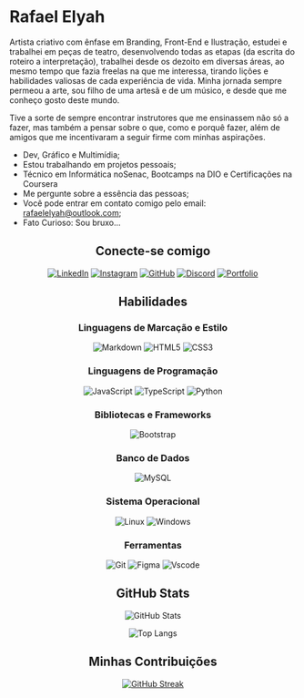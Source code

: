

# Rafael Elyah

Artista criativo com ênfase em Branding, Front-End e Ilustração, estudei e trabalhei em peças de teatro, desenvolvendo todas as etapas (da escrita do roteiro a interpretação), trabalhei desde os dezoito em diversas áreas, ao mesmo tempo que fazia freelas na que me interessa, tirando lições e habilidades valiosas de cada experiência de vida. Minha jornada sempre permeou a arte, sou filho de uma artesã e de um músico, e desde que me conheço gosto deste mundo.

Tive a sorte de sempre encontrar instrutores que me ensinassem não só a fazer, mas também a pensar sobre o que, como e porquê fazer, além de amigos que me incentivaram a seguir firme com minhas aspirações.

-  Dev, Gráfico e Multimídia;
-  Estou trabalhando em projetos pessoais;
-  Técnico em Informática noSenac, Bootcamps na DIO e Certificações na Coursera
-  Me pergunte sobre a essência das pessoas;
-  Você pode entrar em contato comigo pelo email: rafaelelyah@outlook.com;
-  Fato Curioso: Sou bruxo...


<center>

## Conecte-se comigo
[![LinkedIn](https://img.shields.io/badge/LinkedIn-0077B5?style=for-the-badge&logo=linkedin&logoColor=white)](https://www.linkedin.com/in/rafaelelyah/)
[![Instagram](https://img.shields.io/badge/-Instagram-%23E4405F?style=for-the-badge&logo=instagram&logoColor=white)](https://www.instagram.com/rafaelelyah/)
[![GitHub](https://img.shields.io/badge/GitHub-100000?style=for-the-badge&logo=github&logoColor=white)](https://github.com/rafaelelyah)
[![Discord](https://img.shields.io/badge/Discord-7289DA?style=for-the-badge&logo=discord&logoColor=white)](https://discord.com/channels/@rafaelelyah/)
[![Portfolio](https://img.shields.io/badge/Portfolio-FF5722?style=for-the-badge&logo=todoist&logoColor=white)](https://rafaelelyah.github.io)
## Habilidades

### Linguagens de Marcação e Estilo
![Markdown](https://img.shields.io/badge/Markdown-000?style=for-the-badge&logo=markdown)
![HTML5](https://img.shields.io/badge/HTML5-E34F26?style=for-the-badge&logo=html5&logoColor=white)
![CSS3](https://img.shields.io/badge/CSS3-1572B6?style=for-the-badge&logo=css3&logoColor=white)

### Linguagens de Programação
![JavaScript](https://img.shields.io/badge/JavaScript-F7DF1E?style=for-the-badge&logo=javascript&logoColor=black)
![TypeScript](https://img.shields.io/badge/TypeScript-007ACC?style=for-the-badge&logo=typescript&logoColor=white)
![Python](https://img.shields.io/badge/python-3670A0?style=for-the-badge&logo=python&logoColor=ffdd54)

### Bibliotecas e Frameworks
![Bootstrap](https://img.shields.io/badge/-boostrap-0D1117?style=for-the-badge&logo=bootstrap&labelColor=0D1117)

### Banco de Dados
![MySQL](https://img.shields.io/badge/MySQL-00000F?style=for-the-badge&logo=mysql&logoColor=white)

### Sistema Operacional
![Linux](https://img.shields.io/badge/Linux-000?style=for-the-badge&logo=linux&logoColor=FCC624)
![Windows](https://img.shields.io/badge/Windows-000?style=for-the-badge&logo=windows&logoColor=2CA5E0)

### Ferramentas
![Git](https://img.shields.io/badge/GIT-E44C30?style=for-the-badge&logo=git&logoColor=white)
![Figma](https://img.shields.io/badge/Figma-696969?style=for-the-badge&logo=figma&logoColor=figma)
![Vscode](https://img.shields.io/badge/Vscode-007ACC?style=for-the-badge&logo=visual-studio-code&logoColor=white)


## GitHub Stats
![GitHub Stats](https://github-readme-stats.vercel.app/api?username=rafaelelyah&theme=transparent&bg_color=000&border_color=30A3DC&show_icons=true&icon_color=30A3DC&title_color=E94D5F&text_color=FFF)

![Top Langs](https://github-readme-stats-git-masterrstaa-rickstaa.vercel.app/api/top-langs/?username=rafaelelyah&layout=compact&bg_color=000&border_color=30A3DC&title_color=E94D5F&text_color=FFF)

## Minhas Contribuições
[![GitHub Streak](https://streak-stats.demolab.com/?user=rafaelelyah&theme=bear&background=000&border=30A3DC&dates=FFF)](https://git.io/streak-stats)

</center>
